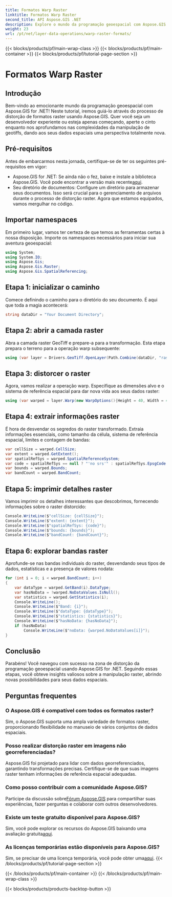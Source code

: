 ```yaml
---
title: Formatos Warp Raster
linktitle: Formatos Warp Raster
second_title: API Aspose.GIS .NET
description: Explore o mundo da programação geoespacial com Aspose.GIS for .NET. Aprenda a distorcer formatos raster passo a passo para uma visualização aprimorada de dados espaciais.
weight: 23
url: /pt/net/layer-data-operations/warp-raster-formats/
---
```


{{< blocks/products/pf/main-wrap-class >}}
{{< blocks/products/pf/main-container >}}
{{< blocks/products/pf/tutorial-page-section >}}

# Formatos Warp Raster

## Introdução
Bem-vindo ao emocionante mundo da programação geoespacial com Aspose.GIS for .NET! Neste tutorial, iremos guiá-lo através do processo de distorção de formatos raster usando Aspose.GIS. Quer você seja um desenvolvedor experiente ou esteja apenas começando, aperte o cinto enquanto nos aprofundamos nas complexidades da manipulação de geotiffs, dando aos seus dados espaciais uma perspectiva totalmente nova.
## Pré-requisitos
Antes de embarcarmos nesta jornada, certifique-se de ter os seguintes pré-requisitos em vigor:
-  Aspose.GIS for .NET: Se ainda não o fez, baixe e instale a biblioteca Aspose.GIS. Você pode encontrar a versão mais recente[aqui](https://releases.aspose.com/gis/net/).
- Seu diretório de documentos: Configure um diretório para armazenar seus documentos. Isso será crucial para o gerenciamento de arquivos durante o processo de distorção raster.
Agora que estamos equipados, vamos mergulhar no código.
## Importar namespaces
Em primeiro lugar, vamos ter certeza de que temos as ferramentas certas à nossa disposição. Importe os namespaces necessários para iniciar sua aventura geoespacial:
```csharp
using System;
using System.IO;
using Aspose.Gis;
using Aspose.Gis.Raster;
using Aspose.Gis.SpatialReferencing;
```
## Etapa 1: inicializar o caminho
Comece definindo o caminho para o diretório do seu documento. É aqui que toda a magia acontecerá:
```csharp
string dataDir = "Your Document Directory";
```
## Etapa 2: abrir a camada raster
Abra a camada raster GeoTiff e prepare-a para a transformação. Esta etapa prepara o terreno para a operação warp subsequente:
```csharp
using (var layer = Drivers.GeoTiff.OpenLayer(Path.Combine(dataDir, "raster_float32.tif")))
```
## Etapa 3: distorcer o raster
Agora, vamos realizar a operação warp. Especifique as dimensões alvo e o sistema de referência espacial para dar nova vida aos seus dados raster:
```csharp
using (var warped = layer.Warp(new WarpOptions(){Height = 40, Width = 40, TargetSpatialReferenceSystem = SpatialReferenceSystem.Wgs84}))
```
## Etapa 4: extrair informações raster
É hora de desvendar os segredos do raster transformado. Extraia informações essenciais, como tamanho da célula, sistema de referência espacial, limites e contagem de bandas:
```csharp
var cellSize = warped.CellSize;
var extent = warped.GetExtent();
var spatialRefSys = warped.SpatialReferenceSystem;
var code = spatialRefSys == null ? "'no srs'" : spatialRefSys.EpsgCode.ToString();
var bounds = warped.Bounds;
var bandCount = warped.BandCount;
```
## Etapa 5: imprimir detalhes raster
Vamos imprimir os detalhes interessantes que descobrimos, fornecendo informações sobre o raster distorcido:
```csharp
Console.WriteLine($"cellSize: {cellSize}");
Console.WriteLine($"extent: {extent}");
Console.WriteLine($"spatialRefSys: {code}");
Console.WriteLine($"bounds: {bounds}");
Console.WriteLine($"bandCount: {bandCount}");
```
## Etapa 6: explorar bandas raster
Aprofunde-se nas bandas individuais do raster, desvendando seus tipos de dados, estatísticas e a presença de valores nodata:
```csharp
for (int i = 0; i < warped.BandCount; i++)
{
    var dataType = warped.GetBand(i).DataType;
    var hasNoData = !warped.NoDataValues.IsNull();
    var statistics = warped.GetStatistics(i);
    Console.WriteLine();
    Console.WriteLine($"Band: {i}");
    Console.WriteLine($"dataType: {dataType}");
    Console.WriteLine($"statistics: {statistics}");
    Console.WriteLine($"hasNoData: {hasNoData}");
    if (hasNoData)
        Console.WriteLine($"noData: {warped.NoDataValues[i]}");
}
```
## Conclusão
Parabéns! Você navegou com sucesso na zona de distorção da programação geoespacial usando Aspose.GIS for .NET. Seguindo essas etapas, você obteve insights valiosos sobre a manipulação raster, abrindo novas possibilidades para seus dados espaciais.
## Perguntas frequentes
### O Aspose.GIS é compatível com todos os formatos raster?
Sim, o Aspose.GIS suporta uma ampla variedade de formatos raster, proporcionando flexibilidade no manuseio de vários conjuntos de dados espaciais.
### Posso realizar distorção raster em imagens não georreferenciadas?
Aspose.GIS foi projetado para lidar com dados georreferenciados, garantindo transformações precisas. Certifique-se de que suas imagens raster tenham informações de referência espacial adequadas.
### Como posso contribuir com a comunidade Aspose.GIS?
 Participe da discussão sobre[Fórum Aspose.GIS](https://forum.aspose.com/c/gis/33) para compartilhar suas experiências, fazer perguntas e colaborar com outros desenvolvedores.
### Existe um teste gratuito disponível para Aspose.GIS?
 Sim, você pode explorar os recursos do Aspose.GIS baixando uma avaliação gratuita[aqui](https://releases.aspose.com/).
### As licenças temporárias estão disponíveis para Aspose.GIS?
 Sim, se precisar de uma licença temporária, você pode obter uma[aqui](https://purchase.aspose.com/temporary-license/).
{{< /blocks/products/pf/tutorial-page-section >}}

{{< /blocks/products/pf/main-container >}}
{{< /blocks/products/pf/main-wrap-class >}}

{{< blocks/products/products-backtop-button >}}
